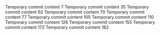 Temporary commit content 7
Temporary commit content 35
Temporary commit content 62
Temporary commit content 70
Temporary commit content 77
Temporary commit content 105
Temporary commit content 110
Temporary commit content 126
Temporary commit content 155
Temporary commit content 172
Temporary commit content 182
